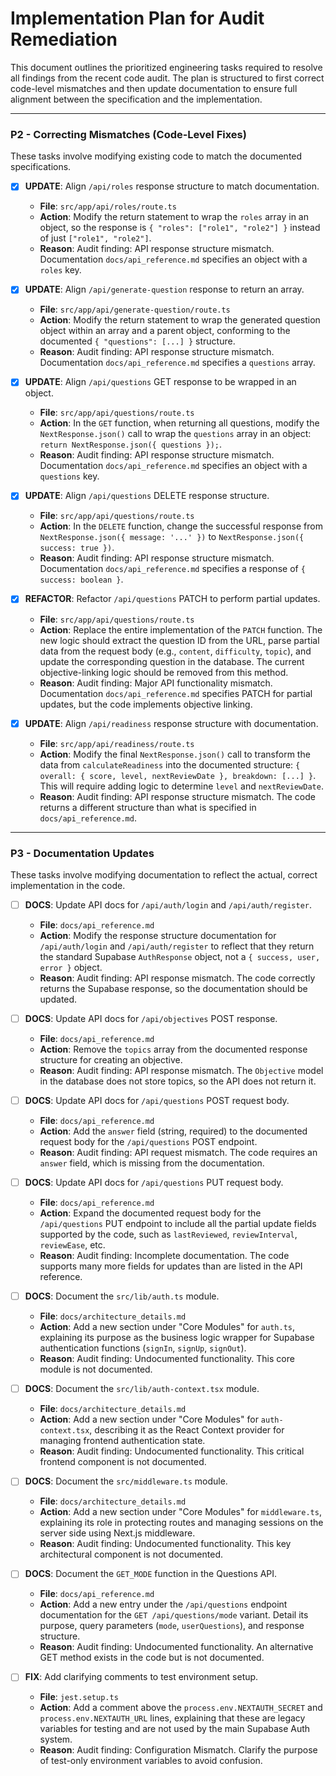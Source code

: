 # Implementation Plan for Audit Remediation

This document outlines the prioritized engineering tasks required to resolve all findings from the recent code audit. The plan is structured to first correct code-level mismatches and then update documentation to ensure full alignment between the specification and the implementation.

---

### P2 - Correcting Mismatches (Code-Level Fixes)

These tasks involve modifying existing code to match the documented specifications.

- [x] **UPDATE**: Align `/api/roles` response structure to match documentation.
    - **File**: `src/app/api/roles/route.ts`
    - **Action**: Modify the return statement to wrap the `roles` array in an object, so the response is `{ "roles": ["role1", "role2"] }` instead of just `["role1", "role2"]`.
    - **Reason**: Audit finding: API response structure mismatch. Documentation `docs/api_reference.md` specifies an object with a `roles` key.

- [x] **UPDATE**: Align `/api/generate-question` response to return an array.
    - **File**: `src/app/api/generate-question/route.ts`
    - **Action**: Modify the return statement to wrap the generated question object within an array and a parent object, conforming to the documented `{ "questions": [...] }` structure.
    - **Reason**: Audit finding: API response structure mismatch. Documentation `docs/api_reference.md` specifies a `questions` array.

- [x] **UPDATE**: Align `/api/questions` GET response to be wrapped in an object.
    - **File**: `src/app/api/questions/route.ts`
    - **Action**: In the `GET` function, when returning all questions, modify the `NextResponse.json()` call to wrap the `questions` array in an object: `return NextResponse.json({ questions });`.
    - **Reason**: Audit finding: API response structure mismatch. Documentation `docs/api_reference.md` specifies an object with a `questions` key.

- [x] **UPDATE**: Align `/api/questions` DELETE response structure.
    - **File**: `src/app/api/questions/route.ts`
    - **Action**: In the `DELETE` function, change the successful response from `NextResponse.json({ message: '...' })` to `NextResponse.json({ success: true })`.
    - **Reason**: Audit finding: API response structure mismatch. Documentation `docs/api_reference.md` specifies a response of `{ success: boolean }`.

- [x] **REFACTOR**: Refactor `/api/questions` PATCH to perform partial updates.
    - **File**: `src/app/api/questions/route.ts`
    - **Action**: Replace the entire implementation of the `PATCH` function. The new logic should extract the question ID from the URL, parse partial data from the request body (e.g., `content`, `difficulty`, `topic`), and update the corresponding question in the database. The current objective-linking logic should be removed from this method.
    - **Reason**: Audit finding: Major API functionality mismatch. Documentation `docs/api_reference.md` specifies PATCH for partial updates, but the code implements objective linking.

- [x] **UPDATE**: Align `/api/readiness` response structure with documentation.
    - **File**: `src/app/api/readiness/route.ts`
    - **Action**: Modify the final `NextResponse.json()` call to transform the data from `calculateReadiness` into the documented structure: `{ overall: { score, level, nextReviewDate }, breakdown: [...] }`. This will require adding logic to determine `level` and `nextReviewDate`.
    - **Reason**: Audit finding: API response structure mismatch. The code returns a different structure than what is specified in `docs/api_reference.md`.

---

### P3 - Documentation Updates

These tasks involve modifying documentation to reflect the actual, correct implementation in the code.

- [ ] **DOCS**: Update API docs for `/api/auth/login` and `/api/auth/register`.
    - **File**: `docs/api_reference.md`
    - **Action**: Modify the response structure documentation for `/api/auth/login` and `/api/auth/register` to reflect that they return the standard Supabase `AuthResponse` object, not a `{ success, user, error }` object.
    - **Reason**: Audit finding: API response mismatch. The code correctly returns the Supabase response, so the documentation should be updated.

- [ ] **DOCS**: Update API docs for `/api/objectives` POST response.
    - **File**: `docs/api_reference.md`
    - **Action**: Remove the `topics` array from the documented response structure for creating an objective.
    - **Reason**: Audit finding: API response mismatch. The `Objective` model in the database does not store topics, so the API does not return it.

- [ ] **DOCS**: Update API docs for `/api/questions` POST request body.
    - **File**: `docs/api_reference.md`
    - **Action**: Add the `answer` field (string, required) to the documented request body for the `/api/questions` POST endpoint.
    - **Reason**: Audit finding: API request mismatch. The code requires an `answer` field, which is missing from the documentation.

- [ ] **DOCS**: Update API docs for `/api/questions` PUT request body.
    - **File**: `docs/api_reference.md`
    - **Action**: Expand the documented request body for the `/api/questions` PUT endpoint to include all the partial update fields supported by the code, such as `lastReviewed`, `reviewInterval`, `reviewEase`, etc.
    - **Reason**: Audit finding: Incomplete documentation. The code supports many more fields for updates than are listed in the API reference.

- [ ] **DOCS**: Document the `src/lib/auth.ts` module.
    - **File**: `docs/architecture_details.md`
    - **Action**: Add a new section under "Core Modules" for `auth.ts`, explaining its purpose as the business logic wrapper for Supabase authentication functions (`signIn`, `signUp`, `signOut`).
    - **Reason**: Audit finding: Undocumented functionality. This core module is not documented.

- [ ] **DOCS**: Document the `src/lib/auth-context.tsx` module.
    - **File**: `docs/architecture_details.md`
    - **Action**: Add a new section under "Core Modules" for `auth-context.tsx`, describing it as the React Context provider for managing frontend authentication state.
    - **Reason**: Audit finding: Undocumented functionality. This critical frontend component is not documented.

- [ ] **DOCS**: Document the `src/middleware.ts` module.
    - **File**: `docs/architecture_details.md`
    - **Action**: Add a new section under "Core Modules" for `middleware.ts`, explaining its role in protecting routes and managing sessions on the server side using Next.js middleware.
    - **Reason**: Audit finding: Undocumented functionality. This key architectural component is not documented.

- [ ] **DOCS**: Document the `GET_MODE` function in the Questions API.
    - **File**: `docs/api_reference.md`
    - **Action**: Add a new entry under the `/api/questions` endpoint documentation for the `GET /api/questions/mode` variant. Detail its purpose, query parameters (`mode`, `userQuestions`), and response structure.
    - **Reason**: Audit finding: Undocumented functionality. An alternative GET method exists in the code but is not documented.

- [ ] **FIX**: Add clarifying comments to test environment setup.
    - **File**: `jest.setup.ts`
    - **Action**: Add a comment above the `process.env.NEXTAUTH_SECRET` and `process.env.NEXTAUTH_URL` lines, explaining that these are legacy variables for testing and are not used by the main Supabase Auth system.
    - **Reason**: Audit finding: Configuration Mismatch. Clarify the purpose of test-only environment variables to avoid confusion.